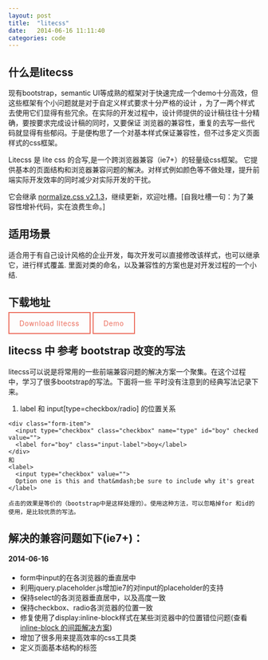 ```yaml
---
layout: post
title:  "litecss"
date:   2014-06-16 11:11:40
categories: code
---
```


<link rel="stylesheet" href="http://cdn.jsdelivr.net/animatecss/3.1.0/animate.css">

什么是litecss
-------------
现有bootstrap，semantic UI等成熟的框架对于快速完成一个demo十分高效，但这些框架有个小问题就是对于自定义样式要求十分严格的设计
，为了一两个样式去使用它们显得有些冗余。在实际的开发过程中，设计师提供的设计稿往往十分精确，要按要求完成设计稿的同时，又要保证
浏览器的兼容性，重复的去写一些代码就显得有些郁闷。于是便构思了一个对基本样式保证兼容性，但不过多定义页面样式的css框架。

Litecss 是 lite css 的合写,是一个跨浏览器兼容（ie7+）的轻量级css框架。
它提供基本的页面结构和浏览器兼容问题的解决。对样式例如颜色等不做处理，提升前端实际开发效率的同时减少对实际开发的干扰。

它会继承 [normalize.css v2.1.3](http://necolas.github.io/normalize.css/)，继续更新，欢迎吐槽。[自我吐槽一句：为了兼容性增补代码，实在浪费生命。]

适用场景
--------
适合用于有自己设计风格的企业开发，每次开发可以直接修改该样式，也可以继承它，进行样式覆盖.
里面对类的命名，以及兼容性的方案也是对开发过程的一个小结.

下载地址
--------
<a href="/css/litecss.css" target="_blank" style="text-decoration: none;border: 2px solid #ec6f5f; color: #ec6f5f; letter-spacing: 1px; padding: 10px 20px; font-family: 'brandon-grotesque', 'Helvetica Neue', Helvetica, Arial, sans-serif;" data-anijs="if: mouseover, do: flipInY animated, after: removeAnim">Download litecss</a>
<a href="/demo/litecss-demo.html" target="_blank" style="text-decoration: none;border: 2px solid #ec6f5f; color: #ec6f5f; letter-spacing: 1px; padding: 10px 20px; font-family: 'brandon-grotesque', 'Helvetica Neue', Helvetica, Arial, sans-serif;">Demo</a>

litecss 中 参考 bootstrap 改变的写法
------------------------------------
litecss可以说是将常用的一些前端兼容问题的解决方案一个聚集。在这个过程中，学习了很多bootstrap的写法。下面将一些
平时没有注意到的经典写法记录下来。

1. label 和 input[type=checkbox/radio] 的位置关系

```
<div class="form-item">
  <input type="checkbox" class="checkbox" name="type" id="boy" checked value="">
  <label for="boy" class="input-label">boy</label>
</div>
和
<label>
  <input type="checkbox" value="">
  Option one is this and that&mdash;be sure to include why it's great
</label>

点击的效果是等价的（bootstrap中是这样处理的）。使用这种方法，可以忽略掉for 和id的使用，是比较优质的写法。
```


解决的兼容问题如下(ie7+)：
--------------------------
#### 2014-06-16
- form中input的在各浏览器的垂直居中
- 利用jquery.placeholder.js增加ie7的对input的placeholder的支持
- 保持select的各浏览器垂直居中，以及高度一致
- 保持checkbox、radio各浏览器的位置一致
- 修复使用了display:inline-block样式在某些浏览器中的位置错位问题(查看[inline-block 的间距解决方案](http://callblueday.com/code/2014/05/26/inline-block-margin.html))
- 增加了很多用来提高效率的css工具类
- 定义页面基本结构的标签

<script src="http://anijs.github.io/lib/anijs/anijs.js"></script>